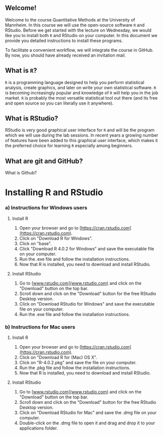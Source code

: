## Welcome!

Welcome to the course Quantitative Methods at the University of Mannheim. In this course we will use the open-source software `R` and RStudio. Before we get started with the lecture on Wednesday, we would like you to install both `R` and RStudio on your computer. In this document we provide you detailed instructions to install these programs. 

To facilitate a convenient workflow, we will integrate the course in GitHub. By now, you should have already received an invitation mail.

## What is `R`?

`R` is a programming language designed to help you perform statistical analysis, create graphics, and later on write your own statistical software. `R` is becoming increasingly popular and knowledge of `R` will help you in the job market. `R` is probably the most versatile statistical tool out there (and its free and open source so you can literally use it anywhere).

## What is RStudio?

RStudio is very good graphical user interface for `R` and will be the program which we will use during the lab sessions. In recent years a growing number of features have been added to this graphical user interface, which makes it the preferred choice for learning `R` especially among beginners.

## What are git and GitHub?

What is Github?


# Installing R and RStudio

### a) Instructions for Windows users

1. Install R
    1. Open your browser and go to [https://cran.rstudio.com](https://cran.rstudio.com).
    2. Click on "Download R for Windows".
    3. Click on "base".
    4. Click "Download R 4.0.2 for Windows" and save the executable file on your computer.
    5. Run the .exe file and follow the installation instructions.
    6. Now that R is installed, you need to download and install RStudio.
    
2. Install RStudio
    1. Go to [www.rstudio.com](www.rstudio.com) and click on the "Download" button on the top bar.
    2. Scroll down and click on the "Download" button for the free RStudio Desktop version.
    3. Click on "Download RStudio for Windows" and save the executable file on your computer.
    4. Run the .exe file and follow the installation instructions.


### b) Instructions for Mac users

1. Install R
    1. Open your browser and go to [https://cran.rstudio.com](https://cran.rstudio.com).
    2. Click on "Download R for (Mac) OS X".
    3. Click on "R-4.0.2.pkg" and save the file on your computer.
    4. Run the .pkg file and follow the installation instructions.
    5. Now that R is installed, you need to download and install RStudio.

2. Install RStudio
    1. Go to [www.rstudio.com](www.rstudio.com) and click on the "Download" button on the top bar.
    2. Scroll down and click on the "Download" button for the free RStudio Desktop version.
    3. Click on "Download RStudio for Mac" and save the .dmg file on your computer.
    4. Double-click on the .dmg file to open it and drag and drop it to your applications folder.
    
    


